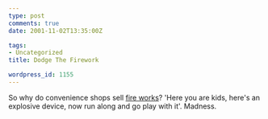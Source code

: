 ```yaml
---
type: post
comments: true
date: 2001-11-02T13:35:00Z

tags:
- Uncategorized
title: Dodge The Firework

wordpress_id: 1155
---
```


So why do convenience shops sell [fire works](http://www.standardfireworks.co.in/deq.htm)? 'Here you are kids, here's an explosive device, now run along and go play with it'. Madness.
